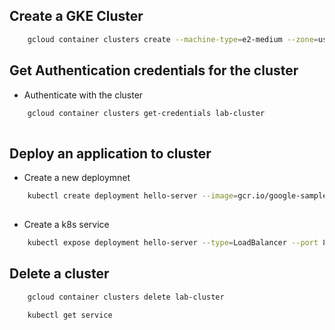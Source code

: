 ## Create a GKE Cluster

```bash
	gcloud container clusters create --machine-type=e2-medium --zone=us-east1-d lab-cluster --num-nodes 1
```

## Get Authentication credentials for the cluster

- Authenticate with the cluster

```bash
	gcloud container clusters get-credentials lab-cluster 
	
```

## Deploy an application to cluster

- Create a new deploymnet
```bash
	kubectl create deployment hello-server --image=gcr.io/google-samples/hello-app:1.0
	
```
- Create a k8s service

```bash
	kubectl expose deployment hello-server --type=LoadBalancer --port 8080
```

## Delete a cluster

```bash
	gcloud container clusters delete lab-cluster 
	
	kubectl get service
	
```

